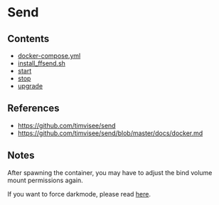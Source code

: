 # Send

## Contents

- [docker-compose.yml](docker-compose.yml)
- [install_ffsend.sh](install_ffsend.sh)
- [start](start)
- [stop](stop)
- [upgrade](upgrade)

## References

- https://github.com/timvisee/send
- https://github.com/timvisee/send/blob/master/docs/docker.md

## Notes

After spawning the container, you may have to adjust the bind volume mount permissions again.

If you want to force darkmode, please read [here](https://github.com/timvisee/send/issues/174#issuecomment-1802243265).
